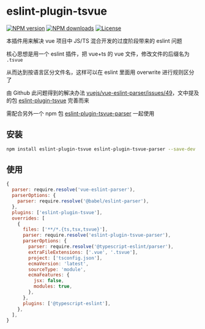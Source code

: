# eslint-plugin-tsvue

[![NPM version](https://img.shields.io/npm/v/eslint-plugin-tsvue.svg?style=flat)](https://npmjs.org/package/eslint-plugin-tsvue)
[![NPM downloads](https://img.shields.io/npm/dm/eslint-plugin-tsvue.svg?style=flat)](https://npmjs.org/package/eslint-plugin-tsvue)
[![License](https://img.shields.io/github/license/maxming2333/eslint-plugin-tsvue.svg?style=flat)](https://github.com/maxming2333/eslint-plugin-tsvue/blob/master/LICENSE.md)

本插件用来解决 vue 项目中 JS/TS 混合开发的过度阶段带来的 eslint 问题

核心思想是用一个 eslint 插件，把 vue+ts 的 vue 文件，修改文件的后缀名为 `.tsvue`

从而达到按语言区分文件名，这样可以在 eslint 里面用 overwrite 进行规则区分了

由 Github 此问题得到的解决办法 [vuejs/vue-eslint-parser/issues/49](https://github.com/vuejs/vue-eslint-parser/issues/49#issuecomment-806852933)，文中提及的包 [eslint-plugin-tsvue](https://github.com/mjeanroy/eslint-plugin-tsvue-sample/tree/master/eslint-plugin-tsvue) 完善而来

需配合另外一个 npm 包 [eslint-plugin-tsvue-parser](https://npmjs.org/package/eslint-plugin-tsvue-parser) 一起使用

## 安装

```bash
npm install eslint-plugin-tsvue eslint-plugin-tsvue-parser --save-dev
```

## 使用

```js
{
  parser: require.resolve('vue-eslint-parser'),
  parserOptions: {
    parser: require.resolve('@babel/eslint-parser'),
  },
  plugins: ['eslint-plugin-tsvue'],
  overrides: [
    {
      files: ['**/*.{ts,tsx,tsvue}'],
      parser: require.resolve('eslint-plugin-tsvue-parser'),
      parserOptions: {
        parser: require.resolve('@typescript-eslint/parser'),
        extraFileExtensions: ['.vue', '.tsvue'],
        project: ['tsconfig.json'],
        ecmaVersion: 'latest',
        sourceType: 'module',
        ecmaFeatures: {
          jsx: false,
          modules: true,
        },
      },
      plugins: ['@typescript-eslint'],
    },
  ],
}
```
